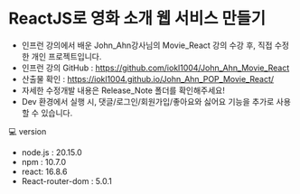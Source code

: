 # ReactJS로 영화 소개 웹 서비스 만들기

- 인프런 강의에서 배운 John_Ahn강사님의 Movie_React 강의 수강 후, 직접 수정한 개인 프로젝트입니다.
- 인프런 강의 GitHub : https://github.com/iokl1004/John_Ahn_Movie_React
- 산출물 확인 : https://iokl1004.github.io/John_Ahn_POP_Movie_React/
- 자세한 수정개발 내용은 Release_Note 폴더를 확인해주세요!
- Dev 환경에서 실행 시, 댓글/로그인/회원가입/좋아요와 싫어요 기능을 추가로 사용 할 수 있습니다.

💻 version

- node.js : 20.15.0
- npm : 10.7.0
- react: 16.8.6
- React-router-dom : 5.0.1
